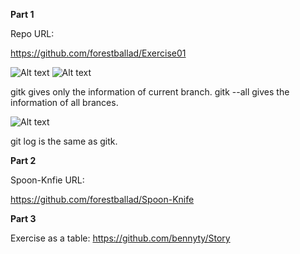 **Part 1**

Repo URL:

https://github.com/forestballad/Exercise01

![Alt text](https://cloud.githubusercontent.com/assets/6697754/9966029/d0f973d0-5e29-11e5-92af-078c05aec096.png)
![Alt text](https://cloud.githubusercontent.com/assets/6697754/9966031/d4c86d0e-5e29-11e5-85ea-ccb5e799176b.png)

gitk gives only the information of current branch. gitk --all gives the information of all brances.

![Alt text](https://cloud.githubusercontent.com/assets/6697754/9966032/d72303c0-5e29-11e5-861e-e4f899783472.png)

git log is the same as gitk.

**Part 2**

Spoon-Knfie URL:

https://github.com/forestballad/Spoon-Knife

**Part 3**

Exercise as a table: https://github.com/bennyty/Story
